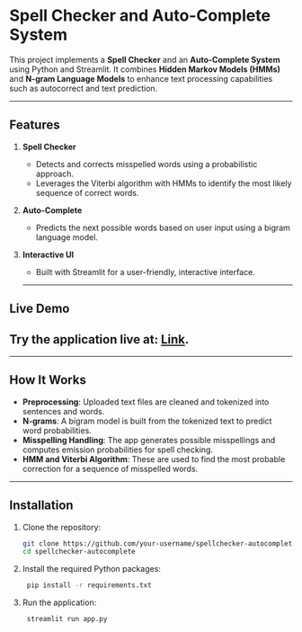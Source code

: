 # Spell Checker and Auto-Complete System

This project implements a **Spell Checker** and an **Auto-Complete System** using Python and Streamlit. It combines **Hidden Markov Models (HMMs)** and **N-gram Language Models** to enhance text processing capabilities such as autocorrect and text prediction.

---

## Features
1. **Spell Checker**  
   - Detects and corrects misspelled words using a probabilistic approach.
   - Leverages the Viterbi algorithm with HMMs to identify the most likely sequence of correct words.

2. **Auto-Complete**  
   - Predicts the next possible words based on user input using a bigram language model.

3. **Interactive UI**  
   - Built with Streamlit for a user-friendly, interactive interface.
   ---

## Live Demo
Try the application live at: [Link](https://spell-checker-and-auto-completion-using-nlp-ffsqgzwugik8s5l4pm.streamlit.app/).
  ---

---

## How It Works
- **Preprocessing**: Uploaded text files are cleaned and tokenized into sentences and words.
- **N-grams**: A bigram model is built from the tokenized text to predict word probabilities.
- **Misspelling Handling**: The app generates possible misspellings and computes emission probabilities for spell checking.
- **HMM and Viterbi Algorithm**: These are used to find the most probable correction for a sequence of misspelled words.

---

## Installation

1. Clone the repository:
   ```bash
   git clone https://github.com/your-username/spellchecker-autocomplete.git
   cd spellchecker-autocomplete
   ```
2. Install the required Python packages:
   ```bash
    pip install -r requirements.txt
    ```
3. Run the application:
   ```bash
    streamlit run app.py
    ```
